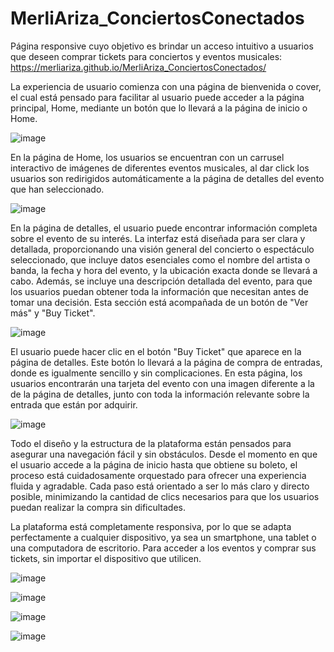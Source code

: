# MerliAriza_ConciertosConectados
Página responsive cuyo objetivo es brindar un acceso intuitivo a usuarios que deseen comprar tickets para conciertos y eventos musicales:
https://merliariza.github.io/MerliAriza_ConciertosConectados/

La experiencia de usuario comienza con una página de bienvenida o cover, el cual está pensado para facilitar al usuario puede acceder a la página principal, Home, mediante un botón que lo llevará a la página de inicio o Home.

![image](https://github.com/user-attachments/assets/a19b06ce-5f00-4b98-b112-21818d10e93a)

En la página de Home, los usuarios se encuentran con un carrusel interactivo de imágenes de diferentes eventos musicales, al dar click los usuarios son redirigidos automáticamente a la página de detalles del evento que han seleccionado. 

![image](https://github.com/user-attachments/assets/da099156-30e5-4aaf-906a-7491902ec1f9)

En la página de detalles, el usuario puede encontrar información completa sobre el evento de su interés. La interfaz está diseñada para ser clara y detallada, proporcionando una visión general del concierto o espectáculo seleccionado, que incluye datos esenciales como el nombre del artista o banda, la fecha y hora del evento, y la ubicación exacta donde se llevará a cabo. Además, se incluye una descripción detallada del evento, para que los usuarios puedan obtener toda la información que necesitan antes de tomar una decisión. Esta sección está acompañada de un botón de "Ver más" y "Buy Ticket".

![image](https://github.com/user-attachments/assets/454fb3a7-a5fc-49eb-a40f-267d6af7591f)


El usuario puede hacer clic en el botón "Buy Ticket" que aparece en la página de detalles. Este botón lo llevará a la página de compra de entradas, donde es igualmente sencillo y sin complicaciones. En esta página, los usuarios encontrarán una tarjeta del evento con una imagen diferente a la de la página de detalles, junto con toda la información relevante sobre la entrada que están por adquirir. 

![image](https://github.com/user-attachments/assets/edd40c6b-b17a-4081-b165-50e9166f507b)

Todo el diseño y la estructura de la plataforma están pensados para asegurar una navegación fácil y sin obstáculos. Desde el momento en que el usuario accede a la página de inicio hasta que obtiene su boleto, el proceso está cuidadosamente orquestado para ofrecer una experiencia fluida y agradable. Cada paso está orientado a ser lo más claro y directo posible, minimizando la cantidad de clics necesarios para que los usuarios puedan realizar la compra sin dificultades.

La plataforma está completamente responsiva, por lo que se adapta perfectamente a cualquier dispositivo, ya sea un smartphone, una tablet o una computadora de escritorio. Para acceder a los eventos y comprar sus tickets, sin importar el dispositivo que utilicen.

![image](https://github.com/user-attachments/assets/b4f542c5-0d84-49fe-b1f8-8238e9cba54a)

![image](https://github.com/user-attachments/assets/ba562047-88f3-4b81-980a-9c65330701d5)

![image](https://github.com/user-attachments/assets/41dae51b-52ba-42f9-97e7-6875e3154073)

![image](https://github.com/user-attachments/assets/028b89c5-93cf-4daa-8314-9bdc81eeef86)
